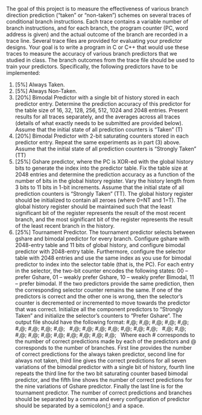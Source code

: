 The goal of this project is to measure the effectiveness of various branch direction prediction (“taken” or “non-taken”) schemes on several traces of conditional branch instructions. Each trace contains a variable number of branch instructions, and for each branch, the program counter (PC, word address is given) and the actual outcome of the branch are recorded in a trace line. Several trace files are provided for evaluating your predictor designs. 
Your goal is to write a program in C or C++ that would use these traces to measure the accuracy of various branch predictors that we studied in class. The branch outcomes from the trace file should be used to train your predictors. Specifically, the following predictors have to be implemented: 
 1)  [5%] Always Taken.  
2)  [5%] Always Non-Taken.  
3)  [20%] Bimodal Predictor with a single bit of history stored in each predictor entry. Determine the prediction accuracy of this predictor for the table size of 16, 32, 128, 256, 512, 1024 and 2048 entries. Present results for all traces separately, and the averages across all traces (details of what exactly needs to be submitted are provided below). Assume that the initial state of all prediction counters is “Taken” (T)  
4) [20%] Bimodal Predictor with 2-bit saturating counters stored in each predictor entry. Repeat the same experiments as in part (3) above. Assume that the initial state of all prediction counters is “Strongly Taken” (TT) 
5) [25%] Gshare predictor, where the PC is XOR-ed with the global history bits to generate the index into the predictor table. Fix the table size at 2048 entries and determine the prediction accuracy as a function of the number of bits in the global history register. Vary the history length from 3 bits to 11 bits in 1-bit increments. Assume that the initial state of all prediction counters is “Strongly Taken” (TT). The global history register should be initialized to contain all zeroes (where 0=NT and 1=T). The global history register should be maintained such that the least significant bit of the register represents the result of the most recent branch, and the most significant bit of the register represents the result of the least recent branch in the history. 
6) [25%] Tournament Predictor. The tournament predictor selects between gshare and bimodal predictor for every branch. Configure gshare with 2048-entry table and 11 bits of global history, and configure bimodal predictor with 2048-entry table. Furthermore, configure the selector table with 2048 entries and use the same index as you use for bimodal predictor to index into the selector table (that is, the PC). For each entry in the selector, the two-bit counter encodes the following states: 00 – prefer Gshare, 01 – weakly prefer Gshare, 10 – weakly prefer Bimodal, 11 – prefer bimodal. If the two predictors provide the same prediction, then the corresponding selector counter remains the same. If one of the predictors is correct and the other one is wrong, then the selector’s counter is decremented or incremented to move towards the predictor that was correct. Initialize all the component predictors to “Strongly Taken” and initialize the selector’s counters to “Prefer Gshare”. 
The output file should have the following format: 
#,@; 
#,@; 
#,@;  #,@; #,@; #,@; #,@; #,@; #,@;  
#,@;  #,@; #,@; #,@; #,@; #,@; #,@;  
#,@;  #,@; #,@; #,@; #,@; #,@; #,@; #,@; #,@; 
#,@;  
Where each # corresponds to the number of correct predictions made by each of the predictors and @ corresponds to the number of branches. First line provides the number of correct predictions for the always taken predictor, second line for always not taken, third line gives the correct predictions for all seven variations of the bimodal predictor with a single bit of history, fourth line repeats the third line for the two bit saturating counter based bimodal predictor, and the fifth line shows the number of correct predictions for the nine variations of Gshare predictor. Finally the last line is for the tournament predictor. The number of correct predictions and branches should be separated by a comma and every configuration of predictor should be separated by a semicolon(;) and a space. 

